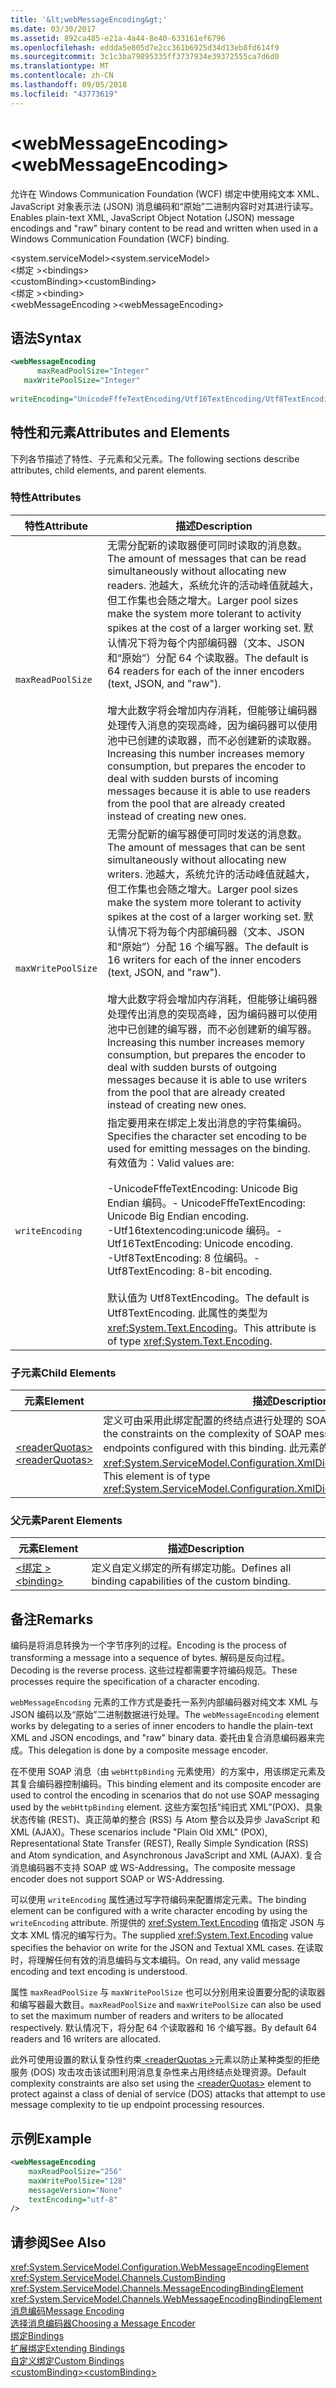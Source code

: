 ```yaml
---
title: '&lt;webMessageEncoding&gt;'
ms.date: 03/30/2017
ms.assetid: 892ca485-e21a-4a44-8e40-633161ef6796
ms.openlocfilehash: eddda5e805d7e2cc361b6925d34d13eb8fd614f9
ms.sourcegitcommit: 3c1c3ba79895335ff3737934e39372555ca7d6d0
ms.translationtype: MT
ms.contentlocale: zh-CN
ms.lasthandoff: 09/05/2018
ms.locfileid: "43773619"
---
```

# <a name="ltwebmessageencodinggt"></a><span data-ttu-id="ed458-102">&lt;webMessageEncoding&gt;</span><span class="sxs-lookup"><span data-stu-id="ed458-102">&lt;webMessageEncoding&gt;</span></span>
<span data-ttu-id="ed458-103">允许在 Windows Communication Foundation (WCF) 绑定中使用纯文本 XML、JavaScript 对象表示法 (JSON) 消息编码和“原始”二进制内容时对其进行读写。</span><span class="sxs-lookup"><span data-stu-id="ed458-103">Enables plain-text XML, JavaScript Object Notation (JSON) message encodings and "raw" binary content to be read and written when used in a Windows Communication Foundation (WCF) binding.</span></span>  
  
 <span data-ttu-id="ed458-104">\<system.serviceModel></span><span class="sxs-lookup"><span data-stu-id="ed458-104">\<system.serviceModel></span></span>  
<span data-ttu-id="ed458-105">\<绑定 ></span><span class="sxs-lookup"><span data-stu-id="ed458-105">\<bindings></span></span>  
<span data-ttu-id="ed458-106">\<customBinding></span><span class="sxs-lookup"><span data-stu-id="ed458-106">\<customBinding></span></span>  
<span data-ttu-id="ed458-107">\<绑定 ></span><span class="sxs-lookup"><span data-stu-id="ed458-107">\<binding></span></span>  
<span data-ttu-id="ed458-108">\<webMessageEncoding ></span><span class="sxs-lookup"><span data-stu-id="ed458-108">\<webMessageEncoding></span></span>  
  
## <a name="syntax"></a><span data-ttu-id="ed458-109">语法</span><span class="sxs-lookup"><span data-stu-id="ed458-109">Syntax</span></span>  
  
```xml  
<webMessageEncoding   
      maxReadPoolSize="Integer"  
   maxWritePoolSize="Integer"  
  
writeEncoding="UnicodeFffeTextEncoding/Utf16TextEncoding/Utf8TextEncoding" />  
```  
  
## <a name="attributes-and-elements"></a><span data-ttu-id="ed458-110">特性和元素</span><span class="sxs-lookup"><span data-stu-id="ed458-110">Attributes and Elements</span></span>  
 <span data-ttu-id="ed458-111">下列各节描述了特性、子元素和父元素。</span><span class="sxs-lookup"><span data-stu-id="ed458-111">The following sections describe attributes, child elements, and parent elements.</span></span>  
  
### <a name="attributes"></a><span data-ttu-id="ed458-112">特性</span><span class="sxs-lookup"><span data-stu-id="ed458-112">Attributes</span></span>  
  
|<span data-ttu-id="ed458-113">特性</span><span class="sxs-lookup"><span data-stu-id="ed458-113">Attribute</span></span>|<span data-ttu-id="ed458-114">描述</span><span class="sxs-lookup"><span data-stu-id="ed458-114">Description</span></span>|  
|---------------|-----------------|  
|`maxReadPoolSize`|<span data-ttu-id="ed458-115">无需分配新的读取器便可同时读取的消息数。</span><span class="sxs-lookup"><span data-stu-id="ed458-115">The amount of messages that can be read simultaneously without allocating new readers.</span></span> <span data-ttu-id="ed458-116">池越大，系统允许的活动峰值就越大，但工作集也会随之增大。</span><span class="sxs-lookup"><span data-stu-id="ed458-116">Larger pool sizes make the system more tolerant to activity spikes at the cost of a larger working set.</span></span> <span data-ttu-id="ed458-117">默认情况下将为每个内部编码器（文本、JSON 和“原始”）分配 64 个读取器。</span><span class="sxs-lookup"><span data-stu-id="ed458-117">The default is 64 readers for each of the inner encoders (text, JSON, and "raw").</span></span><br /><br /> <span data-ttu-id="ed458-118">增大此数字将会增加内存消耗，但能够让编码器处理传入消息的突现高峰，因为编码器可以使用池中已创建的读取器，而不必创建新的读取器。</span><span class="sxs-lookup"><span data-stu-id="ed458-118">Increasing this number increases memory consumption, but prepares the encoder to deal with sudden bursts of incoming messages because it is able to use readers from the pool that are already created instead of creating new ones.</span></span>|  
|`maxWritePoolSize`|<span data-ttu-id="ed458-119">无需分配新的编写器便可同时发送的消息数。</span><span class="sxs-lookup"><span data-stu-id="ed458-119">The amount of messages that can be sent simultaneously without allocating new writers.</span></span> <span data-ttu-id="ed458-120">池越大，系统允许的活动峰值就越大，但工作集也会随之增大。</span><span class="sxs-lookup"><span data-stu-id="ed458-120">Larger pool sizes make the system more tolerant to activity spikes at the cost of a larger working set.</span></span> <span data-ttu-id="ed458-121">默认情况下将为每个内部编码器（文本、JSON 和“原始”）分配 16 个编写器。</span><span class="sxs-lookup"><span data-stu-id="ed458-121">The default is 16 writers for each of the inner encoders (text, JSON, and "raw").</span></span><br /><br /> <span data-ttu-id="ed458-122">增大此数字将会增加内存消耗，但能够让编码器处理传出消息的突现高峰，因为编码器可以使用池中已创建的编写器，而不必创建新的编写器。</span><span class="sxs-lookup"><span data-stu-id="ed458-122">Increasing this number increases memory consumption, but prepares the encoder to deal with sudden bursts of outgoing messages because it is able to use writers from the pool that are already created instead of creating new ones.</span></span>|  
|`writeEncoding`|<span data-ttu-id="ed458-123">指定要用来在绑定上发出消息的字符集编码。</span><span class="sxs-lookup"><span data-stu-id="ed458-123">Specifies the character set encoding to be used for emitting messages on the binding.</span></span> <span data-ttu-id="ed458-124">有效值为：</span><span class="sxs-lookup"><span data-stu-id="ed458-124">Valid values are:</span></span><br /><br /> <span data-ttu-id="ed458-125">-UnicodeFffeTextEncoding: Unicode Big Endian 编码。</span><span class="sxs-lookup"><span data-stu-id="ed458-125">-   UnicodeFffeTextEncoding: Unicode Big Endian encoding.</span></span><br /><span data-ttu-id="ed458-126">-Utf16textencoding:unicode 编码。</span><span class="sxs-lookup"><span data-stu-id="ed458-126">-   Utf16TextEncoding: Unicode encoding.</span></span><br /><span data-ttu-id="ed458-127">-Utf8TextEncoding: 8 位编码。</span><span class="sxs-lookup"><span data-stu-id="ed458-127">-   Utf8TextEncoding: 8-bit encoding.</span></span><br /><br /> <span data-ttu-id="ed458-128">默认值为 Utf8TextEncoding。</span><span class="sxs-lookup"><span data-stu-id="ed458-128">The default is Utf8TextEncoding.</span></span> <span data-ttu-id="ed458-129">此属性的类型为 <xref:System.Text.Encoding>。</span><span class="sxs-lookup"><span data-stu-id="ed458-129">This attribute is of type <xref:System.Text.Encoding>.</span></span>|  
  
### <a name="child-elements"></a><span data-ttu-id="ed458-130">子元素</span><span class="sxs-lookup"><span data-stu-id="ed458-130">Child Elements</span></span>  
  
|<span data-ttu-id="ed458-131">元素</span><span class="sxs-lookup"><span data-stu-id="ed458-131">Element</span></span>|<span data-ttu-id="ed458-132">描述</span><span class="sxs-lookup"><span data-stu-id="ed458-132">Description</span></span>|  
|-------------|-----------------|  
|[<span data-ttu-id="ed458-133">\<readerQuotas></span><span class="sxs-lookup"><span data-stu-id="ed458-133">\<readerQuotas></span></span>](https://msdn.microsoft.com/library/3e5e42ff-cef8-478f-bf14-034449239bfd)|<span data-ttu-id="ed458-134">定义可由采用此绑定配置的终结点进行处理的 SOAP 消息的复杂性约束。</span><span class="sxs-lookup"><span data-stu-id="ed458-134">Defines the constraints on the complexity of SOAP messages that can be processed by endpoints configured with this binding.</span></span> <span data-ttu-id="ed458-135">此元素的类型为 <xref:System.ServiceModel.Configuration.XmlDictionaryReaderQuotasElement>。</span><span class="sxs-lookup"><span data-stu-id="ed458-135">This element is of type <xref:System.ServiceModel.Configuration.XmlDictionaryReaderQuotasElement>.</span></span>|  
  
### <a name="parent-elements"></a><span data-ttu-id="ed458-136">父元素</span><span class="sxs-lookup"><span data-stu-id="ed458-136">Parent Elements</span></span>  
  
|<span data-ttu-id="ed458-137">元素</span><span class="sxs-lookup"><span data-stu-id="ed458-137">Element</span></span>|<span data-ttu-id="ed458-138">描述</span><span class="sxs-lookup"><span data-stu-id="ed458-138">Description</span></span>|  
|-------------|-----------------|  
|[<span data-ttu-id="ed458-139">\<绑定 ></span><span class="sxs-lookup"><span data-stu-id="ed458-139">\<binding></span></span>](../../../../../docs/framework/misc/binding.md)|<span data-ttu-id="ed458-140">定义自定义绑定的所有绑定功能。</span><span class="sxs-lookup"><span data-stu-id="ed458-140">Defines all binding capabilities of the custom binding.</span></span>|  
  
## <a name="remarks"></a><span data-ttu-id="ed458-141">备注</span><span class="sxs-lookup"><span data-stu-id="ed458-141">Remarks</span></span>  
 <span data-ttu-id="ed458-142">编码是将消息转换为一个字节序列的过程。</span><span class="sxs-lookup"><span data-stu-id="ed458-142">Encoding is the process of transforming a message into a sequence of bytes.</span></span> <span data-ttu-id="ed458-143">解码是反向过程。</span><span class="sxs-lookup"><span data-stu-id="ed458-143">Decoding is the reverse process.</span></span> <span data-ttu-id="ed458-144">这些过程都需要字符编码规范。</span><span class="sxs-lookup"><span data-stu-id="ed458-144">These processes require the specification of a character encoding.</span></span>  
  
 <span data-ttu-id="ed458-145">`webMessageEncoding` 元素的工作方式是委托一系列内部编码器对纯文本 XML 与 JSON 编码以及“原始”二进制数据进行处理。</span><span class="sxs-lookup"><span data-stu-id="ed458-145">The `webMessageEncoding` element works by delegating to a series of inner encoders to handle the plain-text XML and JSON encodings, and "raw" binary data.</span></span> <span data-ttu-id="ed458-146">委托由复合消息编码器来完成。</span><span class="sxs-lookup"><span data-stu-id="ed458-146">This delegation is done by a composite message encoder.</span></span>  
  
 <span data-ttu-id="ed458-147">在不使用 SOAP 消息（由 `webHttpBinding` 元素使用）的方案中，用该绑定元素及其复合编码器控制编码。</span><span class="sxs-lookup"><span data-stu-id="ed458-147">This binding element and its composite encoder are used to control the encoding in scenarios that do not use SOAP messaging used by the `webHttpBinding` element.</span></span> <span data-ttu-id="ed458-148">这些方案包括“纯旧式 XML”(POX)、具象状态传输 (REST)、真正简单的整合 (RSS) 与 Atom 整合以及异步 JavaScript 和 XML (AJAX)。</span><span class="sxs-lookup"><span data-stu-id="ed458-148">These scenarios include "Plain Old XML" (POX), Representational State Transfer (REST), Really Simple Syndication (RSS) and Atom syndication, and Asynchronous JavaScript and XML (AJAX).</span></span> <span data-ttu-id="ed458-149">复合消息编码器不支持 SOAP 或 WS-Addressing。</span><span class="sxs-lookup"><span data-stu-id="ed458-149">The composite message encoder does not support SOAP or WS-Addressing.</span></span>  
  
 <span data-ttu-id="ed458-150">可以使用 `writeEncoding` 属性通过写字符编码来配置绑定元素。</span><span class="sxs-lookup"><span data-stu-id="ed458-150">The binding element can be configured with a write character encoding by using the `writeEncoding` attribute.</span></span> <span data-ttu-id="ed458-151">所提供的 <xref:System.Text.Encoding> 值指定 JSON 与文本 XML 情况的编写行为。</span><span class="sxs-lookup"><span data-stu-id="ed458-151">The supplied <xref:System.Text.Encoding> value specifies the behavior on write for the JSON and Textual XML cases.</span></span> <span data-ttu-id="ed458-152">在读取时，将理解任何有效的消息编码与文本编码。</span><span class="sxs-lookup"><span data-stu-id="ed458-152">On read, any valid message encoding and text encoding is understood.</span></span>  
  
 <span data-ttu-id="ed458-153">属性 `maxReadPoolSize` 与 `maxWritePoolSize` 也可以分别用来设置要分配的读取器和编写器最大数目。</span><span class="sxs-lookup"><span data-stu-id="ed458-153">`maxReadPoolSize` and `maxWritePoolSize` can also be used to set the maximum number of readers and writers to be allocated respectively.</span></span> <span data-ttu-id="ed458-154">默认情况下，将分配 64 个读取器和 16 个编写器。</span><span class="sxs-lookup"><span data-stu-id="ed458-154">By default 64 readers and 16 writers are allocated.</span></span>  
  
 <span data-ttu-id="ed458-155">此外可使用设置的默认复杂性约束[ \<readerQuotas >](https://msdn.microsoft.com/library/3e5e42ff-cef8-478f-bf14-034449239bfd)元素以防止某种类型的拒绝服务 (DOS) 攻击攻击该试图利用消息复杂性来占用终结点处理资源。</span><span class="sxs-lookup"><span data-stu-id="ed458-155">Default complexity constraints are also set using the [\<readerQuotas>](https://msdn.microsoft.com/library/3e5e42ff-cef8-478f-bf14-034449239bfd) element to protect against a class of denial of service (DOS) attacks that attempt to use message complexity to tie up endpoint processing resources.</span></span>  
  
## <a name="example"></a><span data-ttu-id="ed458-156">示例</span><span class="sxs-lookup"><span data-stu-id="ed458-156">Example</span></span>  
  
```xml  
<webMessageEncoding   
    maxReadPoolSize="256"  
    maxWritePoolSize="128"  
    messageVersion="None"  
    textEncoding="utf-8"   
/>  
```  
  
## <a name="see-also"></a><span data-ttu-id="ed458-157">请参阅</span><span class="sxs-lookup"><span data-stu-id="ed458-157">See Also</span></span>  
 <xref:System.ServiceModel.Configuration.WebMessageEncodingElement>  
 <xref:System.ServiceModel.Channels.CustomBinding>  
 <xref:System.ServiceModel.Channels.MessageEncodingBindingElement>  
 <xref:System.ServiceModel.Channels.WebMessageEncodingBindingElement>  
 [<span data-ttu-id="ed458-158">消息编码</span><span class="sxs-lookup"><span data-stu-id="ed458-158">Message Encoding</span></span>](../../../../../docs/framework/configure-apps/file-schema/wcf/message-encoding.md)  
 [<span data-ttu-id="ed458-159">选择消息编码器</span><span class="sxs-lookup"><span data-stu-id="ed458-159">Choosing a Message Encoder</span></span>](../../../../../docs/framework/wcf/feature-details/choosing-a-message-encoder.md)  
 [<span data-ttu-id="ed458-160">绑定</span><span class="sxs-lookup"><span data-stu-id="ed458-160">Bindings</span></span>](../../../../../docs/framework/wcf/bindings.md)  
 [<span data-ttu-id="ed458-161">扩展绑定</span><span class="sxs-lookup"><span data-stu-id="ed458-161">Extending Bindings</span></span>](../../../../../docs/framework/wcf/extending/extending-bindings.md)  
 [<span data-ttu-id="ed458-162">自定义绑定</span><span class="sxs-lookup"><span data-stu-id="ed458-162">Custom Bindings</span></span>](../../../../../docs/framework/wcf/extending/custom-bindings.md)  
 [<span data-ttu-id="ed458-163">\<customBinding></span><span class="sxs-lookup"><span data-stu-id="ed458-163">\<customBinding></span></span>](../../../../../docs/framework/configure-apps/file-schema/wcf/custombinding.md)
